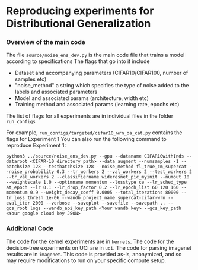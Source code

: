 # Reproducing experiments for Distributional Generalization

### Overview of the main code
The file `source/noise_ens_dev.py` is the main code file that trains a model according to specifications
The flags that go into it include
- Dataset and accompanying parameters (CIFAR10/CIFAR100, number of samples etc)
- "noise_method" a string which specifies the type of noise added to the labels and associated parameters
- Model and associated params (architecture, width etc)
- Training method and associated params (learning rate, epochs etc)

The list of flags for all experiments are in individual files in the folder `run_configs`

For example, `run_configs/targeted/cifar10_wrn_oa_cat.py` contains the flags for Experiment 1
You can also run the following command to reproduce Experiment 1:

```python3 ../source/noise_ens_dev.py --gpu --dataname CIFAR10withInds --dataroot <CIFAR-10 directory path> --data_augment --numsamples -1 --batchsize 128 --testbatchsize 128 --noise_method fl_true_cm_supercat --noise_probability 0.3 --tr_workers 2 --val_workers 2 --test_workers 2 --tr_val_workers 2 --classifiername wideresnet_pic_myinit --numout 10 --weightscale 1.0 --optimname momentum --losstype ce --lr_sched_type at_epoch --lr 0.1 --lr_drop_factor 0.2 --lr_epoch_list 60 120 160 --momentum 0.9 --weight_decay_coeff 0.0005 --total_iterations 80000 --tr_loss_thresh 1e-06 --wandb_project_name supercat-cifar-wrn --eval_iter 2000 --verbose --saveplot --savefile --savepath .. --gcs_root logs --wandb_api_key_path <Your wandb key> --gcs_key_path <Your google cloud key JSON>```

### Additional Code
The code for the kernel experiments are in `kernels`.
The code for the decision-tree experiments on UCI are in `uci`.
The code for parsing imagenet results are in `imagenet`.
This code is provided as-is, anonymized, and so may require modifications to run on your specific compute setup.